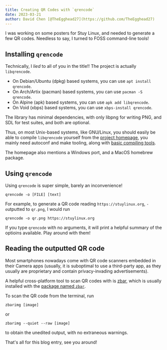 ```yaml
---
title: Creating QR Codes with `qrencode`
date: 2023-03-21
author: David Chen [@TheEgghead27](https://github.com/TheEgghead27)
---
```


I was working on some posters for Stuy Linux, and needed to generate a few QR codes.
Needless to say, I turned to FOSS command-line tools!

## Installing `qrencode`

Technically, I _lied_ to all of you in the title!! The project is actually `libqrencode`.

-   On Debian/Ubuntu (dpkg) based systems, you can use `apt install qrencode`.
-   On Arch/Artix (pacman) based systems, you can use `pacman -S qrencode`.
-   On Alpine (apk) based systems, you can use `apk add libqrencode`.
-   On Void (xbps) based systems, you can use `xbps-install qrencode`.

The library has minimal dependencies, with only libpng for writing PNG, and SDL for test suites, and both are optional.

Thus, on most Unix-based systems, like GNU/Linux, you should easily be able to compile `libqrencode` yourself from the [project homepage](https://fukuchi.org/works/qrencode/), you mainly need autoconf and make tooling, along with [basic compiling tools](install_gcc).

The homepage also mentions a Windows port, and a MacOS homebrew package.

## Using `qrencode`

Using `qrencode` is super simple, barely an inconvenience!

```shell
qrencode -o [FILE] [text]
```

For example, to generate a QR code reading `https://stuylinux.org`, `-o`utputted to `qr.png`, I would run

```shell
qrencode -o qr.png https://stuylinux.org
```

If you type `qrencode` with no arguments, it will print a helpful summary of the optioins available. Play around with them!

## Reading the outputted QR code

Most smartphones nowadays come with QR code scanners embedded in their Camera apps (usually, it is suboptimal to use a third-party app, as they usually are proprietary and contain privacy-invading advertisements).

A helpful cross-platform tool to scan QR codes with is [zbar](https://zbar.sourceforge.net/), which is usually installed with the [package named `zbar`](https://repology.org/project/zbar/versions).

To scan the QR code from the terminal, run

```shell
zbarimg [image]
```

or

```shell
zbarimg --quiet --raw [image]
```

to obtain the unedited output, with no extraneous warnings.

That's all for this blog entry, see you around!
